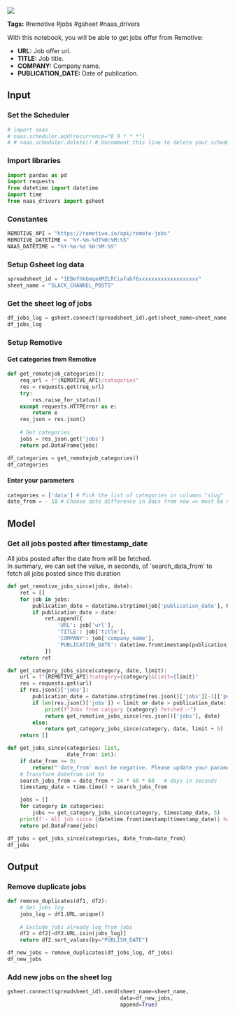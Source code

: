 <a href="https://app.naas.ai/user-redirect/naas/downloader?url=https://raw.githubusercontent.com/jupyter-naas/awesome-notebooks/master/Remotive/Remotive_Send_jobs_to_gsheet.ipynb" target="_parent"><img src="https://naasai-public.s3.eu-west-3.amazonaws.com/open_in_naas.svg"/></a>

**Tags:** #remotive #jobs #gsheet #naas_drivers

With this notebook, you will be able to get jobs offer from Remotive:
- **URL:** Job offer url.
- **TITLE:** Job title.
- **COMPANY:** Company name.
- **PUBLICATION_DATE:** Date of publication.

## Input

### Set the Scheduler


```python
# import naas
# naas.scheduler.add(recurrence="0 9 * * *")
# # naas.scheduler.delete() # Uncomment this line to delete your scheduler if needed
```

### Import libraries


```python
import pandas as pd
import requests
from datetime import datetime
import time
from naas_drivers import gsheet
```

### Constantes


```python
REMOTIVE_API = "https://remotive.io/api/remote-jobs"
REMOTIVE_DATETIME = "%Y-%m-%dT%H:%M:%S"
NAAS_DATETIME = "%Y-%m-%d %H:%M:%S"
```

### Setup Gsheet log data


```python
spreadsheet_id = "1EBefhkbmqaXMZLRCiafabf6xxxxxxxxxxxxxxxxxxx"
sheet_name = "SLACK_CHANNEL_POSTS"
```

### Get the sheet log of jobs


```python
df_jobs_log = gsheet.connect(spreadsheet_id).get(sheet_name=sheet_name)
df_jobs_log
```

### Setup Remotive

#### Get categories from Remotive


```python
def get_remotejob_categories():
    req_url = f"{REMOTIVE_API}/categories"
    res = requests.get(req_url)
    try:
        res.raise_for_status()
    except requests.HTTPError as e:
        return e
    res_json = res.json()
    
    # Get categories
    jobs = res_json.get('jobs')
    return pd.DataFrame(jobs)

df_categories = get_remotejob_categories()
df_categories
```

#### Enter your parameters


```python
categories = ['data'] # Pick the list of categories in columns "slug"
date_from = - 10 # Choose date difference in days from now => must be negative
```

## Model

### Get all jobs posted after timestamp_date

All jobs posted after the date from will be fetched.<br>
In summary, we can set the value, in seconds, of 'search_data_from' to fetch all jobs posted since this duration


```python
def get_remotive_jobs_since(jobs, date):
    ret = []
    for job in jobs:
        publication_date = datetime.strptime(job['publication_date'], REMOTIVE_DATETIME).timestamp()
        if publication_date > date:
            ret.append({
                'URL': job['url'],
                'TITLE': job['title'],
                'COMPANY': job['company_name'],
                'PUBLICATION_DATE': datetime.fromtimestamp(publication_date).strftime(NAAS_DATETIME)
            })
    return ret

def get_category_jobs_since(category, date, limit):
    url = f"{REMOTIVE_API}?category={category}&limit={limit}"
    res = requests.get(url)
    if res.json()['jobs']:
        publication_date = datetime.strptime(res.json()['jobs'][-1]['publication_date'], REMOTIVE_DATETIME).timestamp()
        if len(res.json()['jobs']) < limit or date > publication_date:
            print(f"Jobs from catgory {category} fetched ✅")
            return get_remotive_jobs_since(res.json()['jobs'], date)
        else:
            return get_category_jobs_since(category, date, limit + 5)
    return []

def get_jobs_since(categories: list,
                   date_from: int):
    if date_from >= 0:
        return("'date_from' must be negative. Please update your parameter.")
    # Transform datefrom int to
    search_jobs_from = date_from * 24 * 60 * 60   # days in seconds
    timestamp_date = time.time() + search_jobs_from

    jobs = []
    for category in categories:
        jobs += get_category_jobs_since(category, timestamp_date, 5)
    print(f'- All job since {datetime.fromtimestamp(timestamp_date)} have been fetched -')
    return pd.DataFrame(jobs)

df_jobs = get_jobs_since(categories, date_from=date_from)
df_jobs
```

## Output

### Remove duplicate jobs


```python
def remove_duplicates(df1, df2):
    # Get jobs log
    jobs_log = df1.URL.unique()
    
    # Exclude jobs already log from jobs
    df2 = df2[~df2.URL.isin(jobs_log)]
    return df2.sort_values(by="PUBLISH_DATE")

df_new_jobs = remove_duplicates(df_jobs_log, df_jobs)
df_new_jobs
```

### Add new jobs on the sheet log


```python
gsheet.connect(spreadsheet_id).send(sheet_name=sheet_name,
                                    data=df_new_jobs,
                                    append=True)
```
